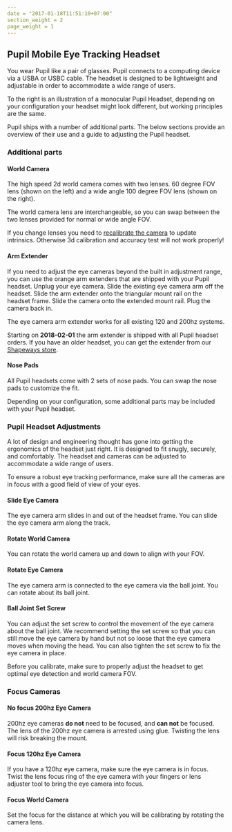 ```yaml
---
date = "2017-01-18T11:51:10+07:00"
section_weight = 2
page_weight = 1
---
```


## Pupil Mobile Eye Tracking Headset

<!-- <img class="img-m" src="../../images/videos/pupil-hardware/pupil_w120_e200.webp" alt="Pupil headset" > -->

You wear Pupil like a pair of glasses. Pupil connects to a computing device via a USBA or USBC cable. The headset is designed to be lightweight and adjustable in order to accommodate a wide range of users.

To the right is an illustration of a monocular Pupil Headset, depending on your configuration your headset might look different, but working principles are the same.

Pupil ships with a number of additional parts. The below sections provide an overview of their use and a guide to adjusting the Pupil headset.

### Additional parts

#### World Camera

<!-- <video src="../../assets/videos/headset-adjust/worldcam-lens.webm" ></iframe> -->

The high speed 2d world camera comes with two lenses. 60 degree FOV lens (shown on the left) and a wide angle 100 degree FOV lens (shown on the right).

The world camera lens are interchangeable, so you can swap between the two lenses provided for normal or wide angle FOV.

<aside class="warning">
  If you change lenses you need to <a href="#camera-intrinsics-estimation">recalibrate the camera</a> to update intrinsics. Otherwise 3d calibration and accuracy test will not work properly!
</aside>

#### Arm Extender

<!-- <video src="../../assets/videos/headset-adjust/arm-extend.webm" ></iframe> -->

If you need to adjust the eye cameras beyond the built in adjustment range, you can use the orange arm extenders that are shipped with your Pupil headset. Unplug your eye camera. Slide the existing eye camera arm off the headset. Slide the arm extender onto the triangular mount rail on the headset frame. Slide the camera onto the extended mount rail. Plug the camera back in.

The eye camera arm extender works for all existing 120 and 200hz systems.

<aside class="notice">
  Starting on <strong>2018-02-01</strong> the arm extender is shipped with all Pupil headset orders. If you have an older headset, you can get the extender from our <a href="http://shpws.me/PL6w">Shapeways store</a>.
</aside>

#### Nose Pads

<!-- <video src="../../assets/videos/headset-adjust/nosepad.webm" ></iframe> -->

All Pupil headsets come with 2 sets of nose pads. You can swap the nose pads to customize the fit.

<aside class="notice">
Depending on your configuration, some additional parts may be included with your Pupil headset.
</aside>

### Pupil Headset Adjustments

A lot of design and engineering thought has gone into getting the ergonomics of the headset just right. It is designed to fit snugly, securely, and comfortably. The headset and cameras can be adjusted to accommodate a wide range of users.

To ensure a robust eye tracking performance, make sure all the cameras are in focus with a good field of view of your eyes.

#### Slide Eye Camera
<!-- <video src="../../assets/videos/headset-adjust/eyecam-slide.webm" ></iframe> -->

The eye camera arm slides in and out of the headset frame. You can slide the eye camera arm along the track.

#### Rotate World Camera
<!-- <video src="../../assets/videos/headset-adjust/worldcam-rotate.webm" ></iframe> -->

You can rotate the world camera up and down to align with your FOV.

#### Rotate Eye Camera
<!-- <video src="../../assets/videos/headset-adjust/eyecam-rotate.webm" ></iframe> -->

The eye camera arm is connected to the eye camera via the ball joint. You can rotate about its ball joint.

#### Ball Joint Set Screw
<!-- <video src="../../assets/videos/headset-adjust/eyecam-screw.webm" ></iframe> -->

You can adjust the set screw to control the movement of the eye camera about the ball joint. We recommend setting the set screw so that you can still move the eye camera by hand but not so loose that the eye camera moves when moving the head. You can also tighten the set screw to fix the eye camera in place.

<aside class="notice">
  Before you calibrate, make sure to properly adjust the headset to get optimal eye detection and world camera FOV.
</aside>

### Focus Cameras
#### No focus 200hz Eye Camera

<!-- <img src="../../images/videos/headset-adjust/nofocus-cam.webp" alt="No focus e200hz eye camera" > -->

200hz eye cameras <strong>do not</strong> need to be focused, and <strong>can not</strong> be focused. The lens of the 200hz eye camera is arrested using glue. Twisting the lens will risk breaking the mount.

#### Focus 120hz Eye Camera

<!-- <video src="../../assets/videos/headset-adjust/eye-adjust.webm" ></iframe> -->

If you have a 120hz eye camera, make sure the eye camera is in focus. Twist the lens focus ring of the eye camera with your fingers or lens adjuster tool to bring the eye camera into focus.

#### Focus World Camera

<!-- <video src="../../assets/videos/headset-adjust/worldcam-focus.webm" ></iframe> -->

Set the focus for the distance at which you will be calibrating by rotating the camera lens.

